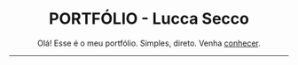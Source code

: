 <h1 align="center"> PORTFÓLIO - Lucca Secco </h1>
<p align="center">Olá! Esse é o meu portfólio. Simples, direto. Venha <a href="https://luccaseccoportfolio.vercel.app/">conhecer</a>.</p>



-----






